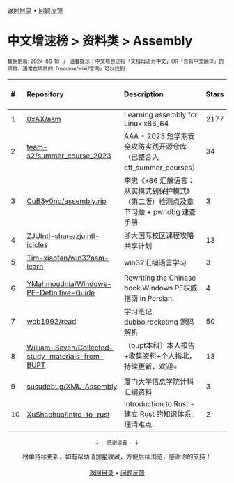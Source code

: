 <a href="https://github.com/GrowingGit/GitHub-Chinese-Top-Charts#github中文排行榜">返回目录</a> • <a href="/content/docs/feedback.md">问题反馈</a>

# 中文增速榜 > 资料类 > Assembly
<sub>数据更新: 2024-08-18&nbsp;&nbsp;&nbsp;/&nbsp;&nbsp;&nbsp;温馨提示：中文项目泛指「文档母语为中文」OR「含有中文翻译」的项目，通常在项目的「readme/wiki/官网」可以找到</sub>

|#|Repository|Description|Stars|Average daily growth|Updated|
|:-|:-|:-|:-|:-|:-|
|1|[0xAX/asm](https://github.com/0xAX/asm)|Learning assembly for Linux x86_64|2177|1|2024-07-17|
|2|[team-s2/summer_course_2023](https://github.com/team-s2/summer_course_2023)|AAA - 2023 短学期安全攻防实践开源仓库（已整合入 ctf_summer_courses）|34|0|2024-05-21|
|3|[CuB3y0nd/assembly.rip](https://github.com/CuB3y0nd/assembly.rip)|李忠《x86 汇编语言：从实模式到保护模式》（第二版）检测点及章节习题 + pwndbg 速查手册|3|0|2024-03-24|
|4|[ZJUIntl-share/zjuintl-icicles](https://github.com/ZJUIntl-share/zjuintl-icicles)|浙大国际校区课程攻略共享计划|13|0|2024-06-09|
|5|[Tim-xiaofan/win32asm-learn](https://github.com/Tim-xiaofan/win32asm-learn)|win32汇编语言学习|3|0|2024-05-15|
|6|[YMahmoudnia/Windows-PE-Definitive-Guide](https://github.com/YMahmoudnia/Windows-PE-Definitive-Guide)|Rewriting the Chinese book Windows PE权威指南 in Persian.|4|0|2024-06-14|
|7|[web1992/read](https://github.com/web1992/read)|学习笔记 dubbo,rocketmq 源码解析|50|0|2024-07-26|
|8|[William-Seven/Collected-study-materials-from-BUPT](https://github.com/William-Seven/Collected-study-materials-from-BUPT)|（bupt本科）本人报告+收集资料+个人指北，持续更新，欢迎⭐|13|0|2024-07-28|
|9|[susudebug/XMU_Assembly](https://github.com/susudebug/XMU_Assembly)|厦门大学信息学院计科汇编资料|3|0|2024-06-07|
|10|[XuShaohua/intro-to-rust](https://github.com/XuShaohua/intro-to-rust)|Introduction to Rust - 建立 Rust 的知识体系, 理清难点.|2|0|2024-08-08|

<div align="center">
    <p><sub>↓ -- 感谢读者 -- ↓</sub></p>
    榜单持续更新，如有帮助请加星收藏，方便后续浏览，感谢你的支持！
</div>

<br/>

<div align="center"><a href="https://github.com/GrowingGit/GitHub-Chinese-Top-Charts#github中文排行榜">返回目录</a> • <a href="/content/docs/feedback.md">问题反馈</a></div>
